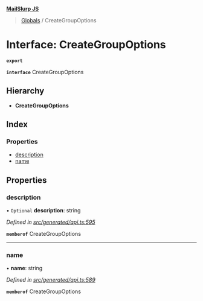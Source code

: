 **[MailSlurp JS](../README.md)**

> [Globals](../README.md) / CreateGroupOptions

# Interface: CreateGroupOptions

**`export`** 

**`interface`** CreateGroupOptions

## Hierarchy

* **CreateGroupOptions**

## Index

### Properties

* [description](creategroupoptions.md#description)
* [name](creategroupoptions.md#name)

## Properties

### description

• `Optional` **description**: string

*Defined in [src/generated/api.ts:595](https://github.com/mailslurp/mailslurp-client/blob/8726614/src/generated/api.ts#L595)*

**`memberof`** CreateGroupOptions

___

### name

•  **name**: string

*Defined in [src/generated/api.ts:589](https://github.com/mailslurp/mailslurp-client/blob/8726614/src/generated/api.ts#L589)*

**`memberof`** CreateGroupOptions
